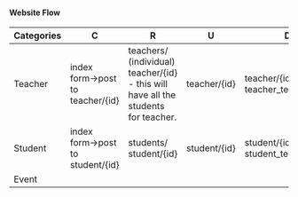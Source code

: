 #### Website Flow


| Categories | C | R | U |D |
|----|------|-----|----|----|
| Teacher | index form->post to teacher/{id} | teachers/  (individual) teacher/{id} - this will have all the students for teacher. | teacher/{id} | teacher/{id} teacher_termination |
| Student | index form->post to student/{id} | students/ student/{id}| student/{id}| student/{id} student_termination/|
| Event | | | | | 
